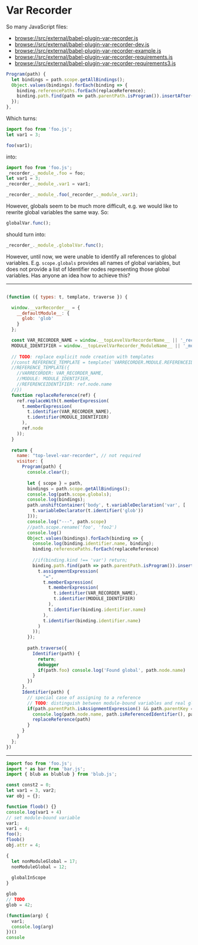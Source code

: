 # Var Recorder

So many JavaScript files:

- <browse://src/external/babel-plugin-var-recorder.js>
- <browse://src/external/babel-plugin-var-recorder-dev.js>
- <browse://src/external/babel-plugin-var-recorder-example.js>
- <browse://src/external/babel-plugin-var-recorder-requirements.js>
- <browse://src/external/babel-plugin-var-recorder-requirements3.js>

```javascript
Program(path) {
  let bindings = path.scope.getAllBindings();
  Object.values(bindings).forEach(binding => {
    binding.referencePaths.forEach(replaceReference);
    binding.path.find(path => path.parentPath.isProgram()).insertAfter(defineReference(binding));
  });
},
```

Which turns:

```JavaScript
import foo from 'foo.js';
let var1 = 3;

foo(var1);
```

into:

```JavaScript
import foo from 'foo.js';
_recorder_._module_.foo = foo;
let var1 = 3;
_recorder_._module_.var1 = var1;

_recorder_._module_.foo(_recorder_._module_.var1);
```

However, globals seem to be much more difficult, e.g. we would like to rewrite global variables the same way. So:

```JavaScript
globalVar.func();
```
should turn into:

```JavaScript
_recorder_._module_.globalVar.func();
```


However, until now, we were unable to identify all references to global variables. E.g. `scope.globals` provides all names of global variables, but does not provide a list of Identifier nodes representing those global variables. Has anyone an idea how to achieve this?


---

```javascript

(function ({ types: t, template, traverse }) {

  window.__varRecorder__ = {
    __defaultModule__: {
      glob: 'glob'
    }
  };

  const VAR_RECORDER_NAME = window.__topLevelVarRecorderName__ || '_recorder_' || '__varRecorder__',
  MODULE_IDENTIFIER = window.__topLevelVarRecorder_ModuleName__ || '_module_' || '__defaultModule__';
  
  // TODO: replace explicit node creation with templates
  //const REFERENCE_TEMPLATE = template(`VARRECORDER.MODULE.REFERENCEIDENTIFIER`);
  //REFERENCE_TEMPLATE({
    //VARRECORDER: VAR_RECORDER_NAME,
    //MODULE: MODULE_IDENTIFIER,
    //REFERENCEIDENTIFIER: ref.node.name
  //})
  function replaceReference(ref) {
    ref.replaceWith(t.memberExpression(
      t.memberExpression(
        t.identifier(VAR_RECORDER_NAME),
        t.identifier(MODULE_IDENTIFIER)
      ),
      ref.node
    ));
  }
  
  return {
    name: "top-level-var-recorder", // not required
    visitor: { 
      Program(path) {
        console.clear();
        
        let { scope } = path,
        bindings = path.scope.getAllBindings();
        console.log(path.scope.globals);
        console.log(bindings);
        path.unshiftContainer('body', t.variableDeclaration('var', [
          t.variableDeclarator(t.identifier('glob'))
        ]));
        console.log("---", path.scope)
        //path.scope.rename('foo', 'foo2')
        console.log()
        Object.values(bindings).forEach(binding => {
          console.log(binding.identifier.name, binding);
          binding.referencePaths.forEach(replaceReference)
          
          //if(binding.kind !== 'var') return;
          binding.path.find(path => path.parentPath.isProgram()).insertAfter(t.expressionStatement(
            t.assignmentExpression(
              "=",
              t.memberExpression(
                t.memberExpression(
                  t.identifier(VAR_RECORDER_NAME),
                  t.identifier(MODULE_IDENTIFIER)
                ),
                t.identifier(binding.identifier.name)
              ),
              t.identifier(binding.identifier.name)
            )
          ));
        });
        
        path.traverse({
          Identifier(path) {
            return;
            debugger
            if(path.foo) console.log('Found global', path.node.name)
          }
        })
      },
      Identifier(path) {
        // special case of assigning to a reference
        // TODO: distinguish between module-bound variables and real globals! (do not rewrite real globals)
        if(path.parentPath.isAssignmentExpression() && path.parentKey === 'left') {
          console.log(path.node.name, path.isReferencedIdentifier(), path.isReferenced())
          replaceReference(path)
        }
      }
    }
  };
})
```



_________________________


```javascript
import foo from 'foo.js';
import * as bar from 'bar.js';
import { blub as blublub } from 'blub.js';

const const2 = 0;
let var1 = 3, var2;
var obj = {};

function floob() {}
console.log(var1 + 4)
// set module-bound variable
var1;
var1 = 4;
foo();
floob()
obj.attr = 4;

{
  let nonModuleGlobal = 17;
  nonModuleGlobal = 12;
  
  globalInScope
}

glob
// TODO
glob = 42;

(function(arg) {
  var1;
  console.log(arg)
})()
console
```